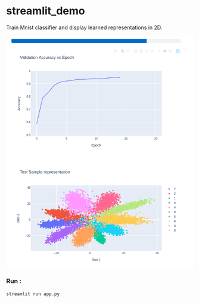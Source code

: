 # streamlit_demo

Train Mnist classifier and display learned representations in 2D.

![](https://github.com/CVxTz/streamlit_demo/raw/master/output/demo.png)

### Run :

```
streamlit run app.py
```